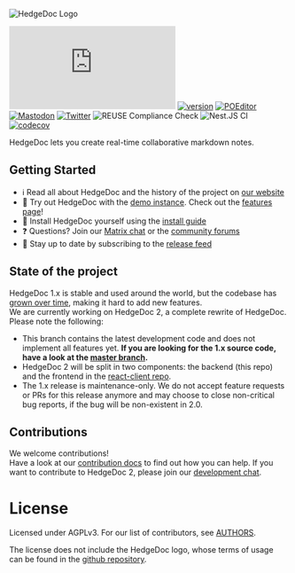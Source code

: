 <!--
SPDX-FileCopyrightText: 2021 The HedgeDoc developers (see AUTHORS file)

SPDX-License-Identifier: CC-BY-SA-4.0
-->

![HedgeDoc Logo](docs/content/images/hedgedoc_logo_black.svg)

[![#HedgeDoc on matrix.org][matrix.org-image]][matrix.org-url]
[![version][github-version-badge]][github-release-page]
[![POEditor][poeditor-image]][poeditor-url]
[![Mastodon][social-mastodon-image]][social-mastodon]
[![Twitter][social-twitter-image]][social-twitter]
![REUSE Compliance Check][reuse-workflow-badge]
![Nest.JS CI][nestjs-workflow-badge]
[![codecov][codecov-badge]][codecov-url]

HedgeDoc lets you create real-time collaborative markdown notes. 

## Getting Started
- ℹ️ Read all about HedgeDoc and the history of the project on [our website](https://hedgedoc.org)
- 🧪 Try out HedgeDoc with the [demo instance][hedgedoc-demo]. Check out the [features page][hedgedoc-demo-features]!
- 💽 Install HedgeDoc yourself using the [install guide](https://docs.hedgedoc.org/setup/getting-started/)
- ❓ Questions? Join our [Matrix chat][matrix.org-url] or the [community forums][hedgedoc-community]
- 💬 Stay up to date by subscribing to the [release feed][github-release-feed]


## State of the project
HedgeDoc 1.x is stable and used around the world, but the codebase has [grown over time](https://hedgedoc.org/history/),
making it hard to add new features.  
We are currently working on HedgeDoc 2, a complete rewrite of HedgeDoc. Please note the following:

- This branch contains the latest development code and does not implement all features yet.
  **If you are looking for the 1.x source code, have a look at the [master branch](https://github.com/hedgedoc/hedgedoc/tree/master).**
- HedgeDoc 2 will be split in two components: the backend (this repo) and the frontend in
  the [react-client repo](https://github.com/hedgedoc/react-client).
- The 1.x release is maintenance-only. We do not accept feature requests or PRs for this release anymore and may choose
  to close non-critical bug reports, if the bug will be non-existent in 2.0.


## Contributions

We welcome contributions!  
Have a look at our [contribution docs](CONTRIBUTING.md) to find out how you can help. If you want to contribute to
HedgeDoc 2, please join our [development chat][matrix.org-dev-url].

# License

Licensed under AGPLv3. For our list of contributors, see [AUTHORS](AUTHORS).

The license does not include the HedgeDoc logo, whose terms of usage can be found in
the [github repository](https://github.com/hedgedoc/hedgedoc-logo).

[matrix.org-image]: https://img.shields.io/matrix/hedgedoc:matrix.org?logo=matrix&server_fqdn=matrix.org

[matrix.org-url]: https://chat.hedgedoc.org

[matrix.org-dev-url]: https://chat.hedgedoc.org/dev

[github-version-badge]: https://img.shields.io/github/release/hedgedoc/hedgedoc.svg

[github-release-page]: https://github.com/hedgedoc/hedgedoc/releases

[github-release-feed]: https://github.com/hedgedoc/hedgedoc/releases.atom

[github-issue-tracker]: https://github.com/hedgedoc/hedgedoc/issues/

[poeditor-image]: https://img.shields.io/badge/POEditor-translate-blue.svg

[poeditor-url]: https://poeditor.com/join/project/1OpGjF2Jir

[hedgedoc-demo]: https://hedgedoc.org/demo/

[hedgedoc-demo-features]: https://demo.hedgedoc.org/features

[hedgedoc-community]: https://community.hedgedoc.org

[hedgedoc-community-calls]: https://community.hedgedoc.org/t/codimd-community-call/19

[social-mastodon]: https://social.hedgedoc.org/mastodon

[social-mastodon-image]: https://img.shields.io/mastodon/follow/109259563190314667?domain=https%3A%2F%2Ffosstodon.org&style=social

[social-twitter]: https://social.hedgedoc.org/twitter

[social-twitter-image]: https://img.shields.io/twitter/follow/HedgeDocOrg?style=social

[reuse-workflow-badge]: https://github.com/hedgedoc/hedgedoc/workflows/REUSE%20Compliance%20Check/badge.svg

[nestjs-workflow-badge]: https://github.com/hedgedoc/hedgedoc/workflows/Nest.JS%20CI/badge.svg

[codecov-badge]: https://codecov.io/gh/hedgedoc/hedgedoc/branch/develop/graph/badge.svg?token=pdaRF4qjNQ

[codecov-url]: https://codecov.io/gh/hedgedoc/hedgedoc
